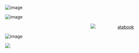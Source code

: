 ![image](https://github.com/user-attachments/assets/dd48e5ec-7ba5-451c-9b3d-a547439b5083)


![image](https://github.com/user-attachments/assets/e01872bd-ca67-4836-b883-619a018c8720)


⠀⠀⠀⠀⠀⠀⠀⠀⠀⠀⠀⠀⠀⠀⠀⠀⠀⠀⠀⠀⠀⠀⠀⠀⠀⠀⠀<img src="https://i.postimg.cc/YCc1pRTX/p95.gif" width:>⠀⠀⠀⠀⠀⠀⠀<a href="https://lovinglycarrots.atabook.org/"></i>atabook</i></a>


![image](https://github.com/user-attachments/assets/453f66ee-b056-42b7-8721-55aa76f1d923)


![](https://komarev.com/ghpvc/?username=N1TEB0I&color=ce48ff)
